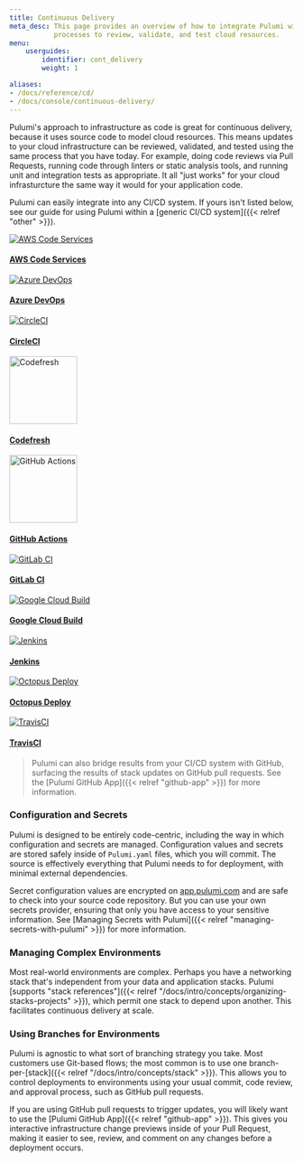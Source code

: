 ```yaml
---
title: Continuous Delivery
meta_desc: This page provides an overview of how to integrate Pulumi with your current CI/CD
           processes to review, validate, and test cloud resources.
menu:
    userguides:
        identifier: cont_delivery
        weight: 1

aliases:
- /docs/reference/cd/
- /docs/console/continuous-delivery/
---
```


Pulumi's approach to infrastructure as code is great for continuous delivery, because it uses source code to model
cloud resources. This means updates to your cloud infrastructure can be reviewed, validated, and tested using the same
process that you have today. For example, doing code reviews via Pull Requests, running code through linters or static
analysis tools, and running unit and integration tests as appropriate. It all "just works" for your cloud
infrasturcture the same way it would for your application code.

Pulumi can easily integrate into any CI/CD system. If yours isn't listed below, see our guide for using Pulumi
within a [generic CI/CD system]({{< relref "other" >}}).

<div class="supported-cicd-platforms">
    <a href="{{< relref aws-code-services >}}">
        <img src="/logos/tech/ci-cd/aws-codedeploy.svg" alt="AWS Code Services">
        <h4 class="no-anchor">AWS Code Services</h4>
    </a>
    <a href="{{< relref azure-devops >}}">
        <img src="/logos/tech/ci-cd/azure-devops.svg" alt="Azure DevOps">
        <h4 class="no-anchor">Azure DevOps</h4>
    </a>
    <a href="{{< relref circleci >}}">
        <img src="/logos/tech/ci-cd/circleci.svg" alt="CircleCI">
        <h4 class="no-anchor">CircleCI</h4>
    </a>
    <a href="{{< relref codefresh >}}">
        <img style="width: 120px;" src="/logos/tech/ci-cd/codefresh.svg" alt="Codefresh">
        <h4 class="no-anchor">Codefresh</h4>
    </a>
    <a href="{{< relref github-actions >}}">
        <img style="width: 120px;" src="/logos/tech/ci-cd/github-actions.svg" alt="GitHub Actions">
        <h4 class="no-anchor">GitHub Actions</h4>
    </a>
    <a href="{{< relref gitlab-ci >}}">
        <img src="/logos/tech/ci-cd/gitlab-ci.svg" alt="GitLab CI">
        <h4 class="no-anchor">GitLab CI</h4>
    </a>
    <a href="{{< relref google-cloud-build >}}">
        <img src="/logos/tech/ci-cd/google-cloud-build.png" alt="Google Cloud Build">
        <h4 class="no-anchor">Google Cloud Build</h4>
    </a>
    <a href="{{< relref jenkins >}}">
        <img src="/logos/tech/ci-cd/jenkins.svg" alt="Jenkins">
        <h4 class="no-anchor">Jenkins</h4>
    </a>
    <a href="{{< relref octopus-deploy >}}">
        <img src="/logos/tech/ci-cd/octopus-deploy.svg" alt="Octopus Deploy">
        <h4 class="no-anchor">Octopus Deploy</h4>
    </a>
    <a href="{{< relref travis >}}">
        <img src="/logos/tech/ci-cd/travis-ci.svg" alt="TravisCI">
        <h4 class="no-anchor">TravisCI</h4>
    </a>
</div>

> Pulumi can also bridge results from your CI/CD system with GitHub, surfacing the results of stack updates
> on GitHub pull requests. See the [Pulumi GitHub App]({{< relref "github-app" >}}) for more information.

### Configuration and Secrets

Pulumi is designed to be entirely code-centric, including the way in which configuration and secrets are managed.
Configuration values and secrets are stored safely inside of `Pulumi.yaml` files, which you will commit.
The source is effectively everything that Pulumi needs to for deployment, with minimal external dependencies.

Secret configuration values are encrypted on [app.pulumi.com](https://app.pulumi.com) and are safe to check into your
source code repository. But you can use your own secrets provider, ensuring that only you have access to your
sensitive information. See [Managing Secrets with Pulumi]({{< relref "managing-secrets-with-pulumi" >}}) for more information.

### Managing Complex Environments

Most real-world environments are complex. Perhaps you have a networking stack that's independent from your data
and application stacks. Pulumi [supports "stack references"]({{< relref "/docs/intro/concepts/organizing-stacks-projects" >}}), which
permit one stack to depend upon another. This facilitates continuous delivery at scale.

### Using Branches for Environments

Pulumi is agnostic to what sort of branching strategy you take. Most customers use Git-based flows; the most common is
to use one branch-per-[stack]({{< relref "/docs/intro/concepts/stack" >}}). This allows you to control deployments to environments
using your usual commit, code review, and approval process, such as GitHub pull requests.

If you are using GitHub pull requests to trigger updates, you will likely want to use the
[Pulumi GitHub App]({{< relref "github-app" >}}). This gives you interactive infrastructure change previews
inside of your Pull Request, making it easier to see, review, and comment on any changes before a deployment occurs.
